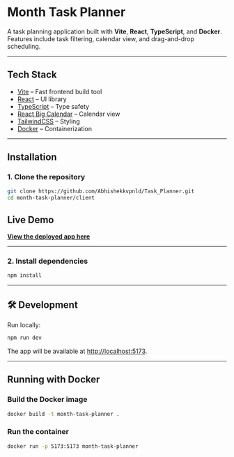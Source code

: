 # Month Task Planner

A task planning application built with **Vite**, **React**, **TypeScript**, and **Docker**.  
Features include task filtering, calendar view, and drag-and-drop scheduling.

---

## Tech Stack
- [Vite](https://vitejs.dev/) – Fast frontend build tool
- [React](https://react.dev/) – UI library
- [TypeScript](https://www.typescriptlang.org/) – Type safety
- [React Big Calendar](https://github.com/jquense/react-big-calendar) – Calendar view
- [TailwindCSS](https://tailwindcss.com/) – Styling
- [Docker](https://www.docker.com/) – Containerization

---

## Installation

### 1. Clone the repository
```bash
git clone https://github.com/Abhishekkvpnld/Task_Planner.git
cd month-task-planner/client
```

## Live Demo
[**View the deployed app here**](https://task-planner-green.vercel.app/)  


---

### 2. Install dependencies
```bash
npm install
```

---

## 🛠 Development
Run locally:
```bash
npm run dev
```
The app will be available at [http://localhost:5173](http://localhost:5173).

---

## Running with Docker

### Build the Docker image
```bash
docker build -t month-task-planner .
```

### Run the container
```bash
docker run -p 5173:5173 month-task-planner
```
